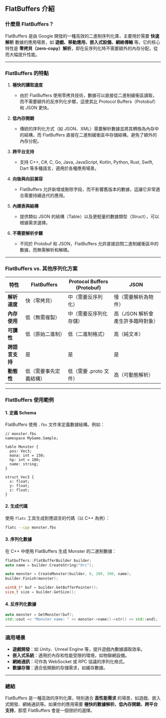 ## FlatBuffers 介紹

### 什麼是 FlatBuffers？
FlatBuffers 是由 Google 開發的一種高效的二進制序列化庫，主要用於需要 **快速解析** 數據的應用場景，如 **遊戲、移動應用、嵌入式設備、網絡傳輸** 等。它的核心特性是 **零拷貝（zero-copy）解析**，即在反序列化時不需要額外的內存分配，從而大幅提升性能。

---

### FlatBuffers 的特點
1. **極快的讀取速度**
   - 由於 FlatBuffers 使用零拷貝技術，數據可以直接從二進制緩衝區讀取，而不需要額外的反序列化步驟，這使其比 Protocol Buffers（Protobuf）和 JSON 更快。

2. **低內存開銷**
   - 傳統的序列化方式（如 JSON、XML）需要解析數據並將其轉換為內存中的結構，而 FlatBuffers 直接在二進制緩衝區中存儲結構，避免了額外的內存分配。

3. **跨平台支持**
   - 支持 C++, C#, C, Go, Java, JavaScript, Kotlin, Python, Rust, Swift, Dart 等多種語言，適用於各種應用場景。

4. **向後與向前兼容**
   - FlatBuffers 允許新增或刪除字段，而不影響舊版本的數據，這讓它非常適合需要持續迭代的應用。

5. **內建表與結構**
   - 提供類似 JSON 的結構（Table）以及更輕量的數據類型（Struct），可以根據需求選擇。

6. **不需要解析步驟**
   - 不同於 Protobuf 和 JSON，FlatBuffers 允許直接訪問二進制緩衝區中的數據，而無需解析和解碼。

---

### FlatBuffers vs. 其他序列化方案

| **特性**         | **FlatBuffers** | **Protocol Buffers (Protobuf)** | **JSON** |
|----------------|---------------|------------------------------|--------|
| **解析速度**   | 快（零拷貝）   | 中（需要反序列化）           | 慢（需要解析為物件） |
| **內存使用**   | 低（無需複製） | 中（需要反序列化存儲）       | 高（JSON 解析會產生許多臨時對象） |
| **可讀性**     | 低（原始二進制） | 低（二進制格式）             | 高（純文本） |
| **跨語言支持** | 是             | 是                           | 是      |
| **動態性**     | 低（需要事先定義結構） | 低（需要 .proto 文件）        | 高（可動態解析） |

---

### FlatBuffers 使用範例

#### 1. 定義 Schema
FlatBuffers 使用 `.fbs` 文件來定義數據結構。例如：

```fbs
// monster.fbs
namespace MyGame.Sample;

table Monster {
  pos: Vec3;
  mana: int = 150;
  hp: int = 100;
  name: string;
}

struct Vec3 {
  x: float;
  y: float;
  z: float;
}
```

#### 2. 生成代碼
使用 `flatc` 工具生成對應語言的代碼（以 C++ 為例）：

```sh
flatc --cpp monster.fbs
```

#### 3. 序列化數據
在 C++ 中使用 FlatBuffers 生成 Monster 的二進制數據：

```cpp
flatbuffers::FlatBufferBuilder builder;
auto name = builder.CreateString("Orc");

auto monster = CreateMonster(builder, 0, 200, 300, name);
builder.Finish(monster);

uint8_t* buf = builder.GetBufferPointer();
size_t size = builder.GetSize();
```

#### 4. 反序列化數據

```cpp
auto monster = GetMonster(buf);
std::cout << "Monster name: " << monster->name()->str() << std::endl;
```

---

### 適用場景
- **遊戲開發**：如 Unity、Unreal Engine 等，提升遊戲內數據讀取效率。
- **嵌入式系統**：適用於內存和性能受限的環境，如物聯網設備。
- **網絡通訊**：可作為 WebSocket 或 RPC 協議的序列化格式。
- **數據存儲**：適合低開銷的存儲需求，如緩存數據。

---

### 總結
FlatBuffers 是一種高效的序列化庫，特別適合 **高性能需求** 的場景，如遊戲、嵌入式開發、網絡通訊等。如果你的應用需要 **極快的數據解析、低內存開銷、跨平台支持**，那麼 FlatBuffers 會是一個很好的選擇。
